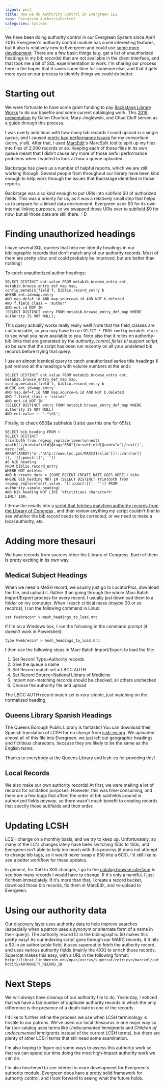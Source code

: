 ```yaml
---
layout: post
title: How we do Authority Control in Evergreen ILS
tags: Evergreen AuthorityControl
categories: Systems
---
```


We have been doing authority control in our Evergreen System since April 2016.  Evergreen's authority control module
has some interesting features, but it also is relatively new to Evergreen and could use [some more development](https://bugs.launchpad.net/evergreen/+bugs?field.tag=authority).
There are a few basic things (e.g. get a list of unauthorized headings in my bib records) that are not available
in the client interface, and that took me a bit of SQL experimentation to work.  I'm sharing our process here in the
hopes that it saves some time for someone else, and that it gets more eyes on our process to identify things we could
do better.

Starting out
============

We were fortunate to have some grant funding to pay [Backstage Library Works](http://bslw.com/) to do our basefile and
some current cataloging work.  This [2016 presentation](https://evergreen-ils.org/wp-content/uploads/2015/11/eg16-CatalogingForester_reduce.pptx)
by Galen Charlton, Mary Jinglewski, and Chad Cluff served as a guide through this process.

I was overly ambitious with how many bib records I could upload in a single queue, and I caused [pretty bad performance issues](https://bugs.launchpad.net/evergreen/+bug/1581552)
for my consortium (sorry, y'all).  After that, I used [MarcEdit](http://marcedit.reeset.net/)'s MarcSplit tool to split
up my files into files of 2,000 records or so.  Keeping each of those files in its own queue meant that I didn't cause any
more of those awful performance problems when I wanted to look at how a queue uploaded.

Backstage has given us a number of helpful reports, which we are still working through.  Several people from throughout
our library have been kind enough to help work through the issues that Backstage identified in those reports.

Backstage was also kind enough to put URIs into subfield $0 of authorized fields.  This was a priority for us, as it was
a relatively small step that helps us to prepare for a linked data environment.  Evergreen uses $0 for its own internal
linking purposes, so we swapped those URIs over to subfield $9 for now, but all those data are still there. :-D

Finding unauthorized headings
=============================

I have several SQL queries that help me identify headings in our bibliographic records that don't match any of our authority
records.  Most of them are pretty slow, and could probably be improved, but are better than nothing!

To catch unauthorized author headings:

    SELECT DISTINCT ent.value FROM metabib.browse_entry ent, metabib.browse_entry_def_map map,
    config.metabib_field f, biblio.record_entry b
    WHERE ent.id=map.entry
    AND map.def=f.id AND map.source=b.id AND NOT b.deleted
    AND f.field_class = 'author'
    AND ent.id NOT IN
    (SELECT DISTINCT entry FROM metabib.browse_entry_def_map WHERE authority IS NOT NULL);

This query actually works really really well!  Note that the field_classes are customizable, so you may have to run
`SELECT * FROM config.metabib_class` to see what you have available to you.  Note also that it relies on authority-bib links that are generated by the _authority_control_fields.pl_ support script, so be sure that the script has been run recently on all your undeleted bib records before trying that query.

I use an almost identical query to catch unauthorized series title headings (I just remove all the headings with volume
numbers at the end):

    SELECT DISTINCT ent.value FROM metabib.browse_entry ent, metabib.browse_entry_def_map map,
    config.metabib_field f, biblio.record_entry b
    WHERE ent.id=map.entry
    AND map.def=f.id AND map.source=b.id AND NOT b.deleted
    AND f.field_class = 'series'
    AND ent.id NOT IN
    (SELECT DISTINCT entry FROM metabib.browse_entry_def_map WHERE authority IS NOT NULL)
    AND ent.value !~ '.*\d$';

Finally, to check 650$a subfields (I also use this one for 651s):

    SELECT bib_heading FROM (
    SELECT DISTINCT
    trim(both from regexp_replace(lower(unnest(
    xpath('//m:datafield[@tag="650"]/m:subfield[@code="a"]/text()', marc::xml, ARRAY[ARRAY['m','http://www.loc.gov/MARC21/slim']])::varchar[]
    )), '[[:punct:]]', ''))
    AS bib_heading
    FROM biblio.record_entry
    WHERE NOT deleted
    AND b.create_date > [SOME RECENT CREATE DATE GOES HERE]) bibs
    WHERE bib_heading NOT IN (SELECT DISTINCT trim(both from regexp_replace(sort_value, '[[:punct:]]', '')) FROM authority.simple_heading)
    AND bib_heading NOT LIKE '%fictitious character%'
    LIMIT 100;
    
I throw the results into a [script that fetches matching authority records from the Library of Congress](https://github.com/sandbergja/dlc_authority_fetcher)
, and then review anything my script couldn't find to see whether the bib record needs to be corrected, or we need to make
a local authority, etc.

Adding more thesauri
====================

We have records from sources other the Library of Congress.  Each of them is pretty exciting in its own way.

Medical Subject Headings
------------------------

When we need a MeSH record, we usually just go to LocatorPlus, download the file, and upload it.  Rather than going through
the whole Marc Batch Import/Export process for every record, I usually just download them to a folder on my computer. When
I reach critical mass (maybe 30 or so records), I run the following command in Linux:

    cat Pwebrecon* > mesh_headings_to_load.mrc

If I'm on a Windows box, I run the following in the command prompt (it doesn't work in Powershell):

    type Pwebrecon* > mesh_headings_to_load.mrc

I then use the following steps in Marc Batch Import/Export to load the file:

1. Set Record Type=Authority records
2. Give the queue a name
3. Set Record match set = LBCC AUTH
4. Set Record Source=National Library of Medicine
5. Import non-matching records should be checked, all others unchecked
6. Choose the authority file and upload

The LBCC AUTH record match set is very simple, just matching on the normalized heading.

Queens Library Spanish Headings
-------------------------------

The Queens Borough Public Library is fantastic!  You can download their Spanish translation of LCSH for no charge from
[lcsh-es.org](http://lcsh-es.org).  We uploaded almost all of this file into Evergreen; we just left out geographic
headings and fictitious characters, because they are likely to be the same as the English terms.

Thanks to everybody at the Queens Library and lcsh-es for providing this!

Local Records
-------------

We also make our own authority records!  At first, we were making a lot of records for validation purposes.  However,
this was time-consuming, and there are a few bugs that affect the order of bib subfields around in authorized fields
_anyway_, so there wasn't much benefit to creating records that specify those subfields and their order.

Updating LCSH
=============

LCSH change on a monthly basis, and we try to keep up.  Unfortunately, so many of the LC's changes lately have been
switching 150s to 100s, and Evergreen isn't able to help too much with this process (it does not attempt to change bib
tags, so it would never swap a 650 into a 600).  I'd still like to see a better workflow for these updates.

In general, for X50 to X00 changes, I go to the
[catalog browse interface](http://libcat.linnbenton.edu/eg/opac/browse?locg=8) to see how many records I would have
to change.  If it's only a handful, I just fix them immediately.  If it's more than that, I create a record bucket,
download those bib records, fix them in MarcEdit, and re-upload to Evergreen.

Using our authority data
========================

Our [discovery layer](http://libfind.linnbenton.edu/) uses authority data to help improve searches (especially when
a patron uses a synonym or alternate form of a name in their query).  The authority record ID in the bibliographic $0
makes this pretty easy!  As our indexing script goes through our MARC records, if it hits a $0 in an authorizable field,
it uses supercat to fetch the authority record, and uses various authority fields (mainly the 4XX) to enrich those
records.  Supercat makes this easy, with a URL in the following format: `http://libcat.linnbenton.edu/opac/extras/supercat/retrieve/marcxml/authority/AUTHORITY_RECORD_ID`

Next Steps
==========

We will always have cleanup of our authority file to do.  Yesterday, I noticed that we have a fair number of duplicate
authority records in which the only difference is the presence of a death date in one of the records.

I'd like to further refine the process we use when LCSH terminology is hostile to our patrons.  We've used our local
thesaurus in one major way so far (our catalog uses terms like _Undocumented immigrants_ and _Children of undocumented immigrants_
instead of the current LCSH terms), but there are plenty of other LCSH terms that still need some examination.

I'm also hoping to figure out some ways to assess this authority work so that we can spend our time doing the most
high-impact authority work we can do.

I'm also heartened to see interest in more development for Evergreen's authority module.  Evergreen does have a pretty
solid framework for authority control, and I look forward to seeing what the future holds. 
